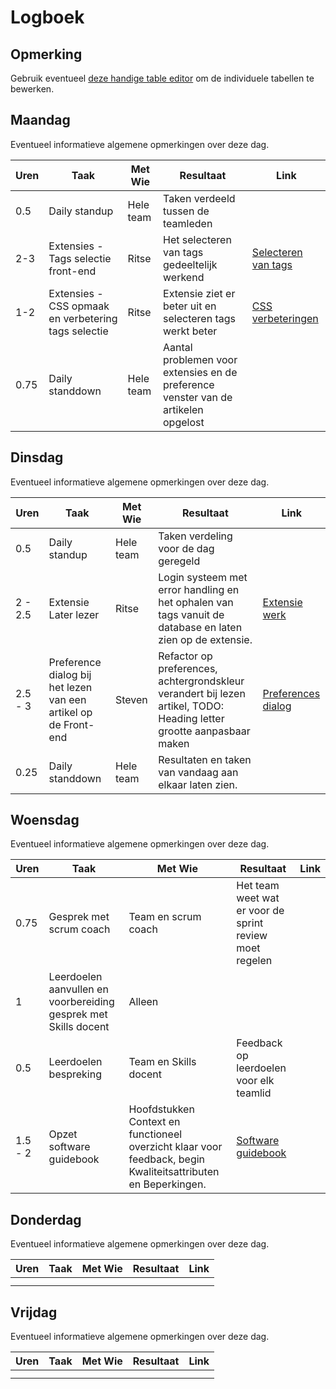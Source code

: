 # Logboek

## Opmerking
Gebruik eventueel [deze handige table editor](https://www.tablesgenerator.com/markdown_tables) om de individuele tabellen te bewerken.

## Maandag
Eventueel informatieve algemene opmerkingen over deze dag.

| Uren | Taak                                                | Met Wie   | Resultaat                                                                          | Link                                                                                                                           |
|------|-----------------------------------------------------|-----------|------------------------------------------------------------------------------------|--------------------------------------------------------------------------------------------------------------------------------|
| 0.5  | Daily standup                                       | Hele team | Taken verdeeld tussen de teamleden                                                 |                                                                                                                                |
| 2-3  | Extensies - Tags selectie front-end                 | Ritse     | Het selecteren van tags gedeeltelijk werkend                                       | [Selecteren van tags](https://github.com/HANICA-DWA/sep2020-project-pardellos/commit/17122a07456c031b2e28fb3f6cdc0a82740f26cc) |
| 1-2  | Extensies - CSS opmaak en verbetering tags selectie | Ritse     | Extensie ziet er beter uit en selecteren tags werkt beter                          | [CSS verbeteringen](https://github.com/HANICA-DWA/sep2020-project-pardellos/commit/6990a012b1f1ab8bd18d45ec2d28eb4afb4f9701)   |
| 0.75 | Daily standdown                                     | Hele team | Aantal problemen voor extensies en de preference venster van de artikelen opgelost |                                                                                                                                |

## Dinsdag
Eventueel informatieve algemene opmerkingen over deze dag.

| Uren    | Taak                                                            | Met Wie   | Resultaat                                                                                                             | Link                                                                                                                          |
|---------|-----------------------------------------------------------------|-----------|-----------------------------------------------------------------------------------------------------------------------|-------------------------------------------------------------------------------------------------------------------------------|
| 0.5     | Daily standup                                                   | Hele team | Taken verdeling voor de dag geregeld                                                                                  |                                                                                                                               |
| 2 - 2.5 | Extensie Later lezer                                            | Ritse     | Login systeem met error handling en het ophalen van tags vanuit de database en laten zien op de extensie.             | [Extensie werk](https://github.com/HANICA-DWA/sep2020-project-pardellos/commit/ff898b393d9c490e46a64eb48bb686af47d876db)      |
| 2.5 - 3 | Preference dialog bij het lezen van een artikel op de Front-end | Steven    | Refactor op preferences, achtergrondskleur verandert bij lezen artikel, TODO: Heading letter grootte aanpasbaar maken | [Preferences dialog](https://github.com/HANICA-DWA/sep2020-project-pardellos/commit/ae3965355bc0f563f8574b71bd83bc6b2dcf0c8a) |
| 0.25    | Daily standdown                                                 | Hele team | Resultaten en taken van vandaag aan elkaar laten zien.                                                                |                                                                                                                               |

## Woensdag
Eventueel informatieve algemene opmerkingen over deze dag.

| Uren    | Taak                                                            | Met Wie                                                                                                       | Resultaat                                                                                                                     | Link |
|---------|-----------------------------------------------------------------|---------------------------------------------------------------------------------------------------------------|-------------------------------------------------------------------------------------------------------------------------------|------|
| 0.75    | Gesprek met scrum coach                                         | Team en scrum coach                                                                                           | Het team weet wat er voor de sprint review moet regelen                                                                       |      |
| 1       | Leerdoelen aanvullen en voorbereiding gesprek met Skills docent | Alleen                                                                                                        |                                                                                                                               |      |
| 0.5     | Leerdoelen bespreking                                           | Team en Skills docent                                                                                         | Feedback op leerdoelen voor elk teamlid                                                                                       |      |
| 1.5 - 2 | Opzet software guidebook                                        | Hoofdstukken Context en functioneel overzicht klaar voor feedback, begin Kwaliteitsattributen en Beperkingen. | [Software guidebook](https://github.com/HANICA-DWA/sep2020-project-pardellos/commit/80c7b7945b77c10ca4df0a9a71a51a40034fd441) |      |

## Donderdag
Eventueel informatieve algemene opmerkingen over deze dag.

| Uren | Taak | Met Wie | Resultaat | Link |
|------|------|---------|-----------|------|
|  |  |  |  |  |
|  |  |  |  |  |


## Vrijdag
Eventueel informatieve algemene opmerkingen over deze dag.

| Uren | Taak | Met Wie | Resultaat | Link |
|------|------|---------|-----------|------|
|  |  |  |  |  |
|  |  |  |  |  |
